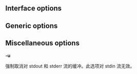 



## Interface options

## Generic options

## Miscellaneous options

**-u**

强制取消对 stdout 和 stderr 流的缓冲。此选项对 stdin 流无效。
